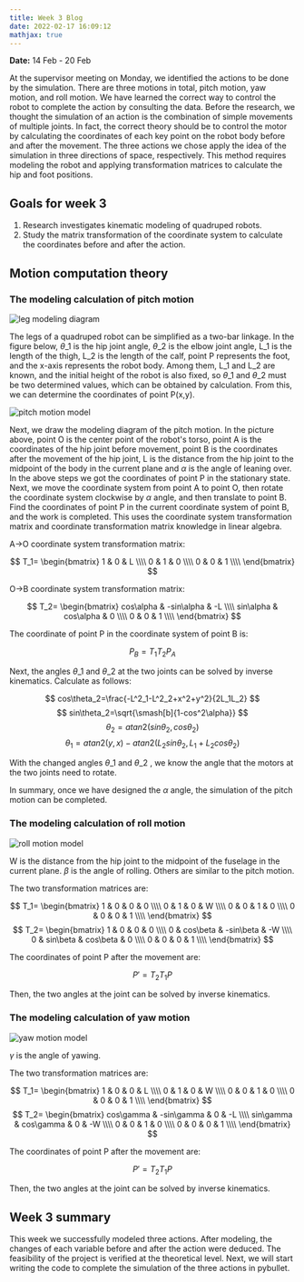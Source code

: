 ```yaml
---
title: Week 3 Blog
date: 2022-02-17 16:09:12
mathjax: true
---
```


**Date:** 14 Feb - 20 Feb

At the supervisor meeting on Monday, we identified the actions to be done by the simulation. There are three motions in total, pitch motion, yaw motion, and roll motion. We have learned the correct way to control the robot to complete the action by consulting the data. Before the research, we thought the simulation of an action is  the combination of simple movements of multiple joints. In fact, the correct theory should be to control the motor by calculating the coordinates of each key point on the robot body before and after the movement. The three actions we chose apply the idea of the simulation in three directions of space, respectively. This method requires modeling the robot and applying transformation matrices to calculate the hip and foot positions.


## Goals for week 3

1. Research investigates kinematic modeling of quadruped robots.
2. Study the matrix transformation of the coordinate system to calculate the coordinates before and after the action.

## Motion computation theory

### The modeling calculation of pitch motion

![leg modeling diagram](Leg-modeling-diagram.jpg)

The legs of a quadruped robot can be simplified as a two-bar linkage. In the figure below, $\theta\_1$ is the hip joint angle, $\theta\_2$ is the elbow joint angle, L$\_{1}$ is the length of the thigh, L$\_{2}$ is the length of the calf, point P represents the foot, and the x-axis represents the robot body. Among them, L$\_{1}$ and L$\_{2}$ are known, and the initial height of the robot is also fixed, so $\theta\_1$ and $\theta\_2$ must be two determined values, which can be obtained by calculation. From this, we can determine the coordinates of point P(x,y).

![pitch motion model](pitch-motion-model.jpg)

Next, we draw the modeling diagram of the pitch motion. In the picture above, point O is the center point of the robot's torso, point A is the coordinates of the hip joint before movement, point B is the coordinates after the movement of the hip joint, L is the distance from the hip joint to the midpoint of the body in the current plane and $\alpha$ is the angle of leaning over. In the above steps we got the coordinates of point P in the stationary state. Next, we move the coordinate system from point A to point O, then rotate the coordinate system clockwise by $\alpha$ angle, and then translate to point B. Find the coordinates of point P in the current coordinate system of point B, and the work is completed. This uses the coordinate system transformation matrix and coordinate transformation matrix knowledge in linear algebra.

A$\rightarrow$O coordinate system transformation matrix:

$$
T_1=
  \begin{bmatrix}
    1 & 0 & L \\\\
    0 & 1 & 0 \\\\
    0 & 0 & 1 \\\\
    \end{bmatrix}
$$

O$\rightarrow$B coordinate system transformation matrix:

$$
T_2=
  \begin{bmatrix}
    cos\alpha & -sin\alpha & -L \\\\
    sin\alpha & cos\alpha & 0 \\\\
    0 & 0 & 1 \\\\
    \end{bmatrix}
$$

The coordinate of point P in the coordinate system of point B is:

$$ P_B=T_1T_2P_A $$

Next, the angles $\theta\_1$ and $\theta\_2$ at the two joints can be solved by inverse kinematics. Calculate as follows:

$$ cos\theta_2=\frac{-L^2_1-L^2_2+x^2+y^2}{2L_1L_2} $$
$$ sin\theta_2=\sqrt{\smash[b]{1-cos^2\alpha}} $$
$$ \theta_2=atan2(sin\theta_2,cos\theta_2) $$
$$ \theta_1=atan2(y,x)-atan2(L_2sin\theta_2,L_1+L_2cos\theta_2) $$

With the changed angles $\theta\_1$ and $\theta\_2$ , we know the angle that the motors at the two joints need to rotate.

In summary, once we have designed the $\alpha$ angle, the simulation of the pitch motion can be completed.

### The modeling calculation of roll motion

![roll motion model](roll-motion-model.jpg)

W is the distance from the hip joint to the midpoint of the fuselage in the current plane. $\beta$ is the angle of rolling. Others are similar to the pitch motion.

The two transformation matrices are:

$$ T_1=
  \begin{bmatrix}
    1 & 0 & 0 & 0 \\\\
    0 & 1 & 0 & W \\\\
    0 & 0 & 1 & 0 \\\\
    0 & 0 & 0 & 1 \\\\
    \end{bmatrix}
$$
$$ T_2=
  \begin{bmatrix}
    1 & 0 & 0 & 0 \\\\
    0 & cos\beta & -sin\beta & -W \\\\
    0 & sin\beta & cos\beta & 0 \\\\
    0 & 0 & 0 & 1 \\\\
    \end{bmatrix}
$$

The coordinates of point P after the movement are:

$$ P'=T_2T_1P $$

Then, the two angles at the joint can be solved by inverse kinematics.

### The modeling calculation of yaw motion

![yaw motion model](yaw-motion-model.jpg)

$\gamma$ is the angle of yawing.

The two transformation matrices are:

$$ T_1=
  \begin{bmatrix}
    1 & 0 & 0 & L \\\\
    0 & 1 & 0 & W \\\\
    0 & 0 & 1 & 0 \\\\
    0 & 0 & 0 & 1 \\\\
    \end{bmatrix}
$$
$$ T_2=
  \begin{bmatrix}
    cos\gamma & -sin\gamma & 0 & -L \\\\
    sin\gamma & cos\gamma & 0 & -W \\\\
    0 & 0 & 1 & 0 \\\\
    0 & 0 & 0 & 1 \\\\
    \end{bmatrix}
$$

The coordinates of point P after the movement are:

$$ P'=T_2T_1P $$

Then, the two angles at the joint can be solved by inverse kinematics.

## Week 3 summary

This week we successfully modeled three actions. After modeling, the changes of each variable before and after the action were deduced. The feasibility of the project is verified at the theoretical level. Next, we will start writing the code to complete the simulation of the three actions in pybullet.

